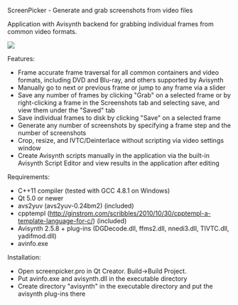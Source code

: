 ScreenPicker - Generate and grab screenshots from video files

Application with Avisynth backend for grabbing individual frames from common video formats.

<img src="http://i.imgur.com/PAY74rS.png">

Features:

- Frame accurate frame traversal for all common containers and video formats, 
including DVD and Blu-ray, and others supported by Avisynth
- Manually go to next or previous frame or jump to any frame via a slider
- Save any number of frames by clicking "Grab" on a selected frame or by right-clicking
a frame in the Screenshots tab and selecting save, and view them under the "Saved" tab
- Save individual frames to disk by clicking "Save" on a selected frame
- Generate any number of screenshots by specifying a frame step and the number of screenshots
- Crop, resize, and IVTC/Deinterlace without scripting via video settings window
- Create Avisynth scripts manually in the application via the built-in Avisynth Script Editor
and view results in the application after editing

Requirements:

- C++11 compiler (tested with GCC 4.8.1 on Windows)
- Qt 5.0 or newer
- avs2yuv (avs2yuv-0.24bm2) (included)
- cpptempl (http://ginstrom.com/scribbles/2010/10/30/cpptempl-a-template-language-for-c/) (included)
- Avisynth 2.5.8 + plug-ins (DGDecode.dll, ffms2.dll, nnedi3.dll, TIVTC.dll, yadifmod.dll)
- avinfo.exe

Installation:

- Open screenpicker.pro in Qt Creator. Build->Build Project.
- Put avinfo.exe and avisynth.dll in the executable directory
- Create directory "avisynth" in the executable directory and put the avisynth plug-ins there
